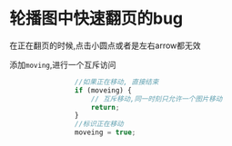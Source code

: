 # 轮播图中快速翻页的bug

在正在翻页的时候,点击小圆点或者是左右arrow都无效

添加`moving`,进行一个互斥访问

```js
                //如果正在移动, 直接结束
                if (moveing) {
                    // 互斥移动,同一时刻只允许一个图片移动
                    return;
                }
                //标识正在移动
                moveing = true;
```

